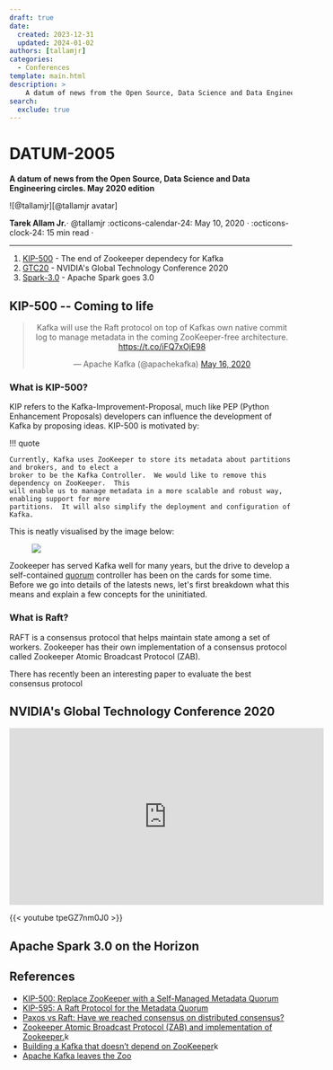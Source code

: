 ```yaml
---
draft: true
date:
  created: 2023-12-31
  updated: 2024-01-02
authors: [tallamjr]
categories:
  - Conferences
template: main.html
description: >
    A datum of news from the Open Source, Data Science and Data Engineering circles. May 2020 edition
search:
  exclude: true
---
```


# DATUM-2005

__A datum of news from the Open Source, Data Science and Data Engineering circles. May 2020
edition__

<aside class="mdx-author" markdown>
![@tallamjr][@tallamjr avatar]

<span>__Tarek Allam Jr.__· @tallamjr</span>
<span>
:octicons-calendar-24: May 10, 2020 ·
:octicons-clock-24: 15 min read ·
</span>
</aside>

  [@tallamjr avatar]: https://avatars.githubusercontent.com/tallamjr

---

1. [KIP-500](#kip500) - The end of Zookeeper dependecy for Kafka
2. [GTC20](#gtc20) - NVIDIA's Global Technology Conference 2020
3. [Spark-3.0](#gtc20) - Apache Spark goes 3.0

## <a name="kip500"></a>KIP-500 -- Coming to life

<center>
<blockquote class="twitter-tweet"><p lang="en" dir="ltr">Kafka will use the Raft protocol on top of Kafkas own native commit log to manage metadata in the coming ZooKeeper-free architecture. <a href="https://t.co/iFQ7xOjE98">https://t.co/iFQ7xOjE98</a></p>&mdash; Apache Kafka (@apachekafka) <a href="https://twitter.com/apachekafka/status/1261786929101565952?ref_src=twsrc%5Etfw">May 16, 2020</a></blockquote> <script async src="https://platform.twitter.com/widgets.js" charset="utf-8"></script>
</center>

### What is KIP-500?

KIP refers to the Kafka-Improvement-Proposal, much like PEP (Python Enhancement Proposals)
developers can influence the development of Kafka by proposing ideas. KIP-500 is motivated by:

!!! quote

    Currently, Kafka uses ZooKeeper to store its metadata about partitions and brokers, and to elect a
    broker to be the Kafka Controller.  We would like to remove this dependency on ZooKeeper.  This
    will enable us to manage metadata in a more scalable and robust way, enabling support for more
    partitions.  It will also simplify the deployment and configuration of Kafka.

This is neatly visualised by the image below:

<figure markdown>
<figcaption markdown>
<img src="https://cwiki.apache.org/confluence/download/attachments/123898922/a.png?version=1&modificationDate=1564694752000&api=v2" class="alignright">
</figcaption>
</figure>

Zookeeper has served Kafka well for many years, but the drive to develop a self-contained <a
href="#" class="tooltip tooltip-left" title="the minimum number of members of an assembly or society that must be
present at any of its meetings to make the proceedings of that meeting valid.">quorum</a> controller
has been on the cards for some time. Before we go into details of the latests news, let's first
breakdown what this means and explain a few concepts for the uninitiated.

### What is Raft?

RAFT is a consensus protocol that helps maintain state among a set of workers. Zookeeper has their
own implementation of a consensus protocol called Zookeeper Atomic Broadcast Protocol (ZAB).

There has recently been an interesting paper to evaluate the best consensus protocol

## NVIDIA's Global Technology Conference 2020<a name="gtc20"></a>

<center>
<iframe width="560" height="315" src="https://www.youtube.com/embed/tpeGZ7nm0J0" title="YouTube video player" frameborder="0" allow="accelerometer; autoplay; clipboard-write; encrypted-media; gyroscope; picture-in-picture" allowfullscreen></iframe>
</center>

{{< youtube tpeGZ7nm0J0 >}}

## Apache Spark 3.0 on the Horizon


## References

* [KIP-500: Replace ZooKeeper with a Self-Managed Metadata Quorum](https://cwiki.apache.org/confluence/display/KAFKA/KIP-500%3A+Replace+ZooKeeper+with+a+Self-Managed+Metadata+Quorum)
* [KIP-595: A Raft Protocol for the Metadata Quorum](https://cwiki.apache.org/confluence/display/KAFKA/KIP-595%3A+A+Raft+Protocol+for+the+Metadata+Quorum)
* [Paxos vs Raft: Have we reached consensus on distributed consensus?](https://arxiv.org/pdf/2004.05074.pdf)
* [Zookeeper Atomic Broadcast Protocol (ZAB) and implementation of Zookeeper.](https://www.cloudkarafka.com/blog/2018-07-04-cloudkarafka-zab.html)k
* [Building a Kafka that doesn’t depend on ZooKeeper](https://thehoard.blog/building-a-kafka-that-doesnt-depend-on-zookeeper-2c4701b6e961)k
* [Apache Kafka leaves the Zoo](https://medium.com/@lukasz.antoniak/apache-kafka-leaves-the-zoo-bef529ba82b7)



<!-- {{< figure src="/blog/img/posts/2016-11-12-Matlab-R-Julia-Notebooks/newprojectlist.png" class="alignright">}} -->

<!-- ```python -->
<!-- print(f"Numpy: {np.__version__}") -->
<!-- ``` -->

<!-- Say if I said something here -->

<!-- ```bash -->
<!-- $ echo "Hello World!" -->
<!-- ``` -->

<!-- ```scala -->
<!-- println("hello") -->
<!-- def somefunction(col: String) -->

<!-- val mate = Int 5 -->
<!-- ``` -->



